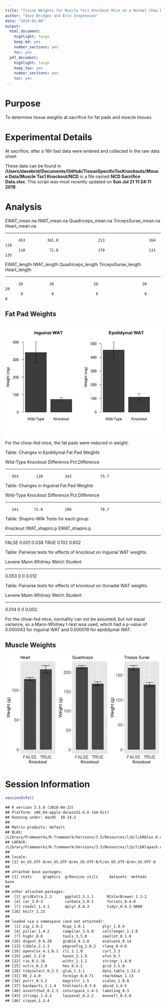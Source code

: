 ```yaml
---
title: "Tissue Weights for Muscle Tsc1 Knockout Mice on a Normal Chow Diet"
author: "Dave Bridges and Erin Stephenson"
date: "2019-02-08"
output:
  html_document:
    highlight: tango
    keep_md: yes
    number_sections: yes
    toc: yes
  pdf_document:
    highlight: tango
    keep_tex: yes
    number_sections: yes
    toc: yes
---
```




# Purpose

To determine tissue weights at sacrifice for fat pads and muscle tissues

# Experimental Details

At sacrifice, after a 16h fast data were entered and collected in the raw data sheet




These data can be found in **/Users/davebrid/Documents/GitHub/TissueSpecificTscKnockouts/Mouse Data/Muscle Tsc1 Knockout/NCD** in a file named **NCD Sacrifice Data.xlsx**.  This script was most recently updated on **Sun Jul 21 11:24:11 2019**.

# Analysis


 EWAT_mean.na   IWAT_mean.na   Quadriceps_mean.na   TricepsSurae_mean.na   Heart_mean.na
-------------  -------------  -------------------  ---------------------  --------------
          453          341.0                  213                    164             119
          110           72.8                  170                    131             135



 EWAT_length   IWAT_length   Quadriceps_length   TricepsSurae_length   Heart_length
------------  ------------  ------------------  --------------------  -------------
          20            20                  20                    20             20
           8             8                   8                     8              8

## Fat Pad Weights

![Weights of Fat Pads at Sacrifice](figures/wat-weights-1.png)

For the chow-fed mice, the fat pads were reduced in weight:


Table: Changes in Epididymal Fat Pad Weights

 Wild-Type   Knockout   Difference   Pct.Difference
----------  ---------  -----------  ---------------
       453        110          343             75.7



Table: Changes in Inguinal Fat Pad Weights

 Wild-Type   Knockout   Difference   Pct.Difference
----------  ---------  -----------  ---------------
       341       72.8          268             78.7


Table: Shapiro-Wilk Tests for each group

Knockout    IWAT_shapiro.p   EWAT_shapiro.p
---------  ---------------  ---------------
FALSE                0.001            0.038
TRUE                 0.102            0.602



Table: Pairwise tests for effects of knockout on Inguinal WAT weights.

 Levene   Mann.Whitney   Welch   Student
-------  -------------  ------  --------
  0.053              0       0     0.012



Table: Pairwise tests for effects of knockout on Gonadal WAT weights.

 Levene   Mann.Whitney   Welch   Student
-------  -------------  ------  --------
  0.014              0       0     0.002

For the chow-fed mice, normality can not be assumed, but not equal variance, so a Mann-Whitney t-test wsa used, which had a p-value of 0.000043 for inguinal WAT and 0.000019 for epididymal WAT.

## Muscle Weights

![Weights of Muscle Depots at Sacrifice](figures/muscle-weights-1.png)

# Session Information


```r
sessionInfo()
```

```
## R version 3.5.0 (2018-04-23)
## Platform: x86_64-apple-darwin15.6.0 (64-bit)
## Running under: macOS  10.14.5
## 
## Matrix products: default
## BLAS: /Library/Frameworks/R.framework/Versions/3.5/Resources/lib/libRblas.0.dylib
## LAPACK: /Library/Frameworks/R.framework/Versions/3.5/Resources/lib/libRlapack.dylib
## 
## locale:
## [1] en_US.UTF-8/en_US.UTF-8/en_US.UTF-8/C/en_US.UTF-8/en_US.UTF-8
## 
## attached base packages:
## [1] stats     graphics  grDevices utils     datasets  methods   base     
## 
## other attached packages:
##  [1] gridExtra_2.3      ggplot2_3.1.1      RColorBrewer_1.1-2
##  [4] car_3.0-3          carData_3.0-2      forcats_0.4.0     
##  [7] readxl_1.3.1       dplyr_0.8.3        tidyr_0.8.3.9000  
## [10] knitr_1.23        
## 
## loaded via a namespace (and not attached):
##  [1] zip_2.0.2         Rcpp_1.0.1        plyr_1.8.4       
##  [4] pillar_1.4.2      compiler_3.5.0    cellranger_1.1.0 
##  [7] highr_0.8         tools_3.5.0       zeallot_0.1.0    
## [10] digest_0.6.20     gtable_0.3.0      evaluate_0.14    
## [13] tibble_2.1.3      pkgconfig_2.0.2   rlang_0.4.0      
## [16] openxlsx_4.1.0.1  cli_1.1.0         curl_3.3         
## [19] yaml_2.2.0        haven_2.1.0       xfun_0.7         
## [22] rio_0.5.16        withr_2.1.2       stringr_1.4.0    
## [25] vctrs_0.2.0       hms_0.4.2         grid_3.5.0       
## [28] tidyselect_0.2.5  glue_1.3.1        data.table_1.12.2
## [31] R6_2.4.0          foreign_0.8-71    rmarkdown_1.13   
## [34] purrr_0.3.2       magrittr_1.5      scales_1.0.0     
## [37] backports_1.1.4   htmltools_0.3.6   abind_1.4-5      
## [40] assertthat_0.2.1  colorspace_1.4-1  labeling_0.3     
## [43] stringi_1.4.3     lazyeval_0.2.2    munsell_0.5.0    
## [46] crayon_1.3.4
```
